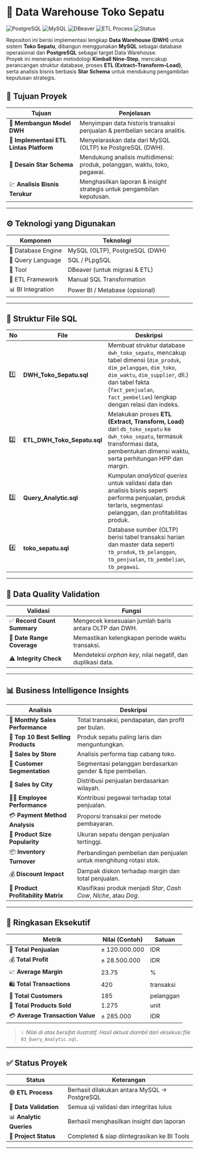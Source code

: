 # 🏬 Data Warehouse Toko Sepatu  

![PostgreSQL](https://img.shields.io/badge/Database-PostgreSQL-blue?logo=postgresql)
![MySQL](https://img.shields.io/badge/Source-MySQL-orange?logo=mysql)
![DBeaver](https://img.shields.io/badge/Tool-DBeaver-green?logo=dbeaver)
![ETL Process](https://img.shields.io/badge/ETL-Implemented-success)
![Status](https://img.shields.io/badge/Project_Status-Completed-brightgreen)

Repositori ini berisi implementasi lengkap **Data Warehouse (DWH)** untuk sistem **Toko Sepatu**, dibangun menggunakan **MySQL** sebagai database operasional dan **PostgreSQL** sebagai target Data Warehouse.  
Proyek ini menerapkan metodologi **Kimball Nine-Step**, mencakup perancangan struktur database, proses **ETL (Extract–Transform–Load)**, serta analisis bisnis berbasis **Star Schema** untuk mendukung pengambilan keputusan strategis.



## 🎯 Tujuan Proyek  

| Tujuan | Penjelasan |
|--------|-------------|
| 🧱 **Membangun Model DWH** | Menyimpan data historis transaksi penjualan & pembelian secara analitis. |
| 🔄 **Implementasi ETL Lintas Platform** | Menyelaraskan data dari MySQL (OLTP) ke PostgreSQL (DWH). |
| 🌟 **Desain Star Schema** | Mendukung analisis multidimensi: produk, pelanggan, waktu, toko, pegawai. |
| 💹 **Analisis Bisnis Terukur** | Menghasilkan laporan & insight strategis untuk pengambilan keputusan. |

---

## ⚙️ Teknologi yang Digunakan  

| Komponen | Teknologi |
|-----------|------------|
| 🧱 Database Engine | MySQL (OLTP), PostgreSQL (DWH) |
| 💬 Query Language | SQL / PLpgSQL |
| 🧰 Tool | DBeaver (untuk migrasi & ETL) |
| 🔄 ETL Framework | Manual SQL Transformation |
| 📊 BI Integration | Power BI / Metabase (opsional) |

---

## 📂 Struktur File SQL  

| No | File | Deskripsi |
|----|------|------------|
| 1️⃣ | **DWH_Toko_Sepatu.sql** | Membuat struktur database `dwh_toko_sepatu`, mencakup tabel dimensi (`dim_produk`, `dim_pelanggan`, `dim_toko`, `dim_waktu`, `dim_supplier`, dll.) dan tabel fakta (`fact_penjualan`, `fact_pembelian`) lengkap dengan relasi dan indeks. |
| 2️⃣ | **ETL_DWH_Toko_Sepatu.sql** | Melakukan proses **ETL (Extract, Transform, Load)** dari `db_toko_sepatu` ke `dwh_toko_sepatu`, termasuk transformasi data, pembentukan dimensi waktu, serta perhitungan HPP dan margin. |
| 3️⃣ | **Query_Analytic.sql** | Kumpulan *analytical queries* untuk validasi data dan analisis bisnis seperti performa penjualan, produk terlaris, segmentasi pelanggan, dan profitabilitas produk. |
| 4️⃣ | **toko_sepatu.sql** | Database sumber (OLTP) berisi tabel transaksi harian dan master data seperti `tb_produk`, `tb_pelanggan`, `tb_penjualan`, `tb_pembelian`, `tb_pegawai`. |

---

## 🧩 Data Quality Validation  

| Validasi | Fungsi |
|-----------|---------|
| ✅ **Record Count Summary** | Mengecek kesesuaian jumlah baris antara OLTP dan DWH. |
| 📅 **Date Range Coverage** | Memastikan kelengkapan periode waktu transaksi. |
| ⚠️ **Integrity Check** | Mendeteksi *orphan key*, nilai negatif, dan duplikasi data. |

---

## 📊 Business Intelligence Insights  

| Analisis | Deskripsi |
|-----------|------------|
| 📆 **Monthly Sales Performance** | Total transaksi, pendapatan, dan profit per bulan. |
| 👟 **Top 10 Best Selling Products** | Produk sepatu paling laris dan menguntungkan. |
| 🏪 **Sales by Store** | Analisis performa tiap cabang toko. |
| 🧍 **Customer Segmentation** | Segmentasi pelanggan berdasarkan gender & tipe pembelian. |
| 📍 **Sales by City** | Distribusi penjualan berdasarkan wilayah. |
| 👨‍💼 **Employee Performance** | Kontribusi pegawai terhadap total penjualan. |
| 💳 **Payment Method Analysis** | Proporsi transaksi per metode pembayaran. |
| 📏 **Product Size Popularity** | Ukuran sepatu dengan penjualan tertinggi. |
| 📦 **Inventory Turnover** | Perbandingan pembelian dan penjualan untuk menghitung rotasi stok. |
| 💰 **Discount Impact** | Dampak diskon terhadap margin dan total penjualan. |
| 🌟 **Product Profitability Matrix** | Klasifikasi produk menjadi *Star*, *Cash Cow*, *Niche*, atau *Dog*. |

---

## 🧾 Ringkasan Eksekutif  

| Metrik | Nilai (Contoh) | Satuan |
|--------|----------------|--------|
| 💸 **Total Penjualan** | ± 120.000.000 | IDR |
| 💰 **Total Profit** | ± 28.500.000 | IDR |
| 📈 **Average Margin** | 23.75 | % |
| 🛍️ **Total Transactions** | 420 | transaksi |
| 👥 **Total Customers** | 185 | pelanggan |
| 👟 **Total Products Sold** | 1.275 | unit |
| 💳 **Average Transaction Value** | ± 285.000 | IDR |

> 💡 *Nilai di atas bersifat ilustratif. Hasil aktual diambil dari eksekusi file* `03_Query_Analytic.sql`.

---

## ✅ Status Proyek  

| Status | Keterangan |
|--------|-------------|
| 🟢 **ETL Process** | Berhasil dilakukan antara MySQL → PostgreSQL |
| 🧮 **Data Validation** | Semua uji validasi dan integritas lulus |
| 📊 **Analytic Queries** | Berhasil menghasilkan insight dan laporan |
| 🚀 **Project Status** | Completed & siap diintegrasikan ke BI Tools |

---



